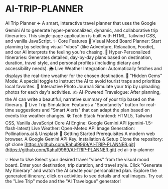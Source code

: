 # AI-TRIP-PLANNER
AI Trip Planner ✈️
A smart, interactive travel planner that uses the Google Gemini AI to generate hyper-personalized, dynamic, and collaborative trip itineraries. This single-page application is built with HTML, Tailwind CSS, and vanilla JavaScript.
✨ Core Features
🎨 Visual Mood Board Planner: Start planning by selecting visual "vibes" (like Adventure, Relaxation, Foodie), and our AI interprets the feeling you're chasing.
🧠 Hyper-Personalized Itineraries: Generates detailed, day-by-day plans based on destination, duration, travel style, and personal profiles (including dietary and accessibility needs).
🌦️ Live Weather Integration: Automatically fetches and displays the real-time weather for the chosen destination.
💎 "Hidden Gems" Mode: A special toggle to instruct the AI to avoid tourist traps and prioritize local favorites.
📸 Interactive Photo Journal: Simulate your trip by uploading photos for each day's activities.
✍️ AI-Powered Travelogue: After planning, the AI can write a beautiful, narrative summary of your trip based on the itinerary.
🚀 Live Trip Simulation: Features a "Spontaneity" button for real-time suggestions and "Smart Alerts" that can adapt the plan based on events like weather changes.
🛠️ Tech Stack
Frontend: HTML5, Tailwind CSS, Vanilla JavaScript
Core AI Engine: Google Gemini API (gemini-1.5-flash-latest)
Live Weather: Open-Meteo API
Image Generation: Pollinations.ai & Unsplash
🚀 Getting Started
Prerequisites
A modern web browser.
A Google Gemini API Key.
Installation & Setup
Clone the repository:
git clone [https://github.com/Rahul9969/AI-TRIP-PLANNER.git](https://github.com/Rahul9969/AI-TRIP-PLANNER.git)
cd ai-trip-planner


💡 How to Use
Select your desired travel "vibes" from the visual mood board.
Enter your destination, trip duration, and travel style.
Click "Generate My Itinerary" and watch the AI create your personalized plan.
Explore the generated itinerary, click on activities to see details and real images.
Try out the "Live Trip" mode and the "AI Travelogue" generator!
